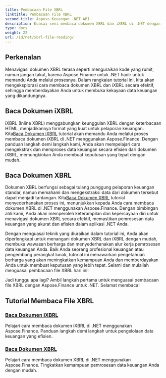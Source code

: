```yaml
---
title: Pembacaan File XBRL
linktitle: Pembacaan File XBRL
second_title: Aspose.Keuangan .NET API
description: Kuasai seni membaca dokumen XBRL dan iXBRL di .NET dengan tutorial Aspose.Finance. Tingkatkan kemampuan pemrosesan data keuangan Anda dengan mudah.
type: docs
weight: 22
url: /id/net/xbrl-file-reading/
---
```

## Perkenalan

Menavigasi dokumen XBRL terasa seperti menguraikan kode yang rumit, namun jangan takut, karena Aspose.Finance untuk .NET hadir untuk memandu Anda melalui prosesnya. Dalam rangkaian tutorial ini, kita akan mengeksplorasi cara membaca dokumen XBRL dan iXBRL secara efektif, sehingga memberdayakan Anda untuk membuka kekayaan data keuangan yang dikandungnya.

## Baca Dokumen iXBRL

iXBRL (Inline XBRL) menggabungkan keunggulan XBRL dengan keterbacaan HTML, menjadikannya format yang kuat untuk pelaporan keuangan. Kita[Baca Dokumen iXBRL](./read-ixbrl-document/) tutorial akan memandu Anda melalui proses membaca dokumen iXBRL di .NET menggunakan Aspose.Finance. Dengan panduan langkah demi langkah kami, Anda akan mempelajari cara mengekstrak dan memproses data keuangan secara efisien dari dokumen iXBRL, memungkinkan Anda membuat keputusan yang tepat dengan mudah.

## Baca Dokumen XBRL

 Dokumen XBRL berfungsi sebagai tulang punggung pelaporan keuangan standar, namun memahami dan mengekstraksi data dari dokumen tersebut dapat menjadi tantangan. Kita[Baca Dokumen XBRL](./read-xbrl-document/) tutorial menyederhanakan proses ini, menunjukkan kepada Anda cara membaca dokumen XBRL di .NET menggunakan Aspose.Finance. Dengan bimbingan ahli kami, Anda akan memperoleh keterampilan dan kepercayaan diri untuk menavigasi dokumen XBRL secara efektif, memastikan pemrosesan data keuangan yang akurat dan efisien dalam aplikasi .NET Anda.

Dengan menguasai teknik yang diuraikan dalam tutorial ini, Anda akan diperlengkapi untuk menangani dokumen XBRL dan iXBRL dengan mudah, membuka wawasan berharga dan menyederhanakan alur kerja pemrosesan data keuangan Anda. Baik Anda seorang profesional keuangan atau pengembang perangkat lunak, tutorial ini menawarkan pengetahuan berharga yang akan meningkatkan kemampuan Anda dan memberdayakan Anda untuk membuat keputusan yang lebih tepat. Selami dan mulailah menguasai pembacaan file XBRL hari ini!

Jadi tunggu apa lagi? Ambil langkah pertama untuk menguasai pembacaan file XBRL dengan Aspose.Finance untuk .NET. Selamat membaca!
## Tutorial Membaca File XBRL
### [Baca Dokumen iXBRL](./read-ixbrl-document/)
Pelajari cara membaca dokumen iXBRL di .NET menggunakan Aspose.Finance. Panduan langkah demi langkah untuk pengelolaan data keuangan yang efisien.
### [Baca Dokumen XBRL](./read-xbrl-document/)
Pelajari cara membaca dokumen XBRL di .NET menggunakan Aspose.Finance. Tingkatkan kemampuan pemrosesan data keuangan Anda dengan mudah.